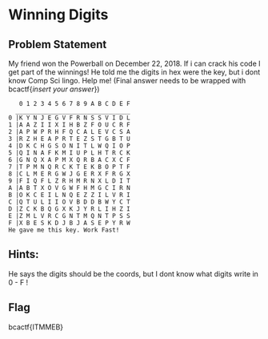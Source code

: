 # Winning Digits

## Problem Statement
My friend won the Powerball on December 22, 2018. If i can crack his code I get part of the winnings! He told me the digits in hex were the key, but i dont know Comp Sci lingo. Help me! (Final answer needs to be wrapped with bcactf{*insert your answer*}) 
`````````````````
   0 1 2 3 4 5 6 7 8 9 A B C D E F
  ________________________________
0 |K Y N J E G V F R N S S V I D L 
1 |A A Z I I X I H B Z F O U C R F
2 |A P W P R H F Q C A L E V C S A
3 |R Z H E A P R T E Z S T G B T U
4 |D K C H G S O N I T L W Q I O P
5 |Q I N A F K M I U P L H T R C K
6 |G N Q X A P M X Q R B A C X C F
7 |T P M N Q R C K T E K B O P T F
8 |C L M E R G W J G E R X F R G X
9 |F I Q F L Z R H M R N X L D I T
A |A B T X O V G W F H M G C I R N
B |O K C E I L N Q E Z Z I L V R I
C |Q T U L I I O V B D D B W Y C T
D |Z C K B Q G X K J Y R L I H Z I
E |Z M L V R C G N T M Q N T P S S
F |X B E S K D J B J A S E P Y R W
He gave me this key. Work Fast!
````````````````````

## Hints:
He says the digits should be the coords, but I dont know what digits write in 0 - F !

## Flag
bcactf{ITMMEB}
